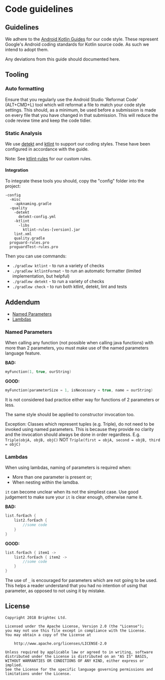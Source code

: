 # Code guidelines

## Guidelines

We adhere to the [Android Kotlin Guides](https://android.github.io/kotlin-guides/) for our code style. These represent Google's Android coding standards for Kotlin source code. As such we intend to adopt them.

Any deviations from this guide should documented here.

## Tooling

### Auto formatting

Ensure that you regularly use the Android Studio 'Reformat Code' (ALT+CMD+L) tool which will reformat a file to match your code style settings. This should, as a minimum, be used before a submission is made on every file that you have changed in that submission. This will reduce the code review time and keep the code tidier.

### Static Analysis

We use [detekt](https://github.com/arturbosch/detekt) and [ktlint](https://ktlint.github.io/) to support our coding styles. These have been configured in accordance with the guide.

Note: See [ktlint-rules](https://github.com/brightec/ktlint-rules_Kotlin) for our custom rules.

#### Integration

To integrate these tools you should, copy the "config" folder into the project:
```
-config
  -misc
    -apknaming.gradle
  -quality
    -detekt
      detekt-config.yml
    -ktlint
      -libs
        ktlint-rules-[version].jar
    lint.xml
    quality.gradle
  proguard-rules.pro
  proguardTest-rules.pro
```
Then you can use commands:
* ```./gradlew ktlint``` - to run a variety of checks
* ```./gradlew ktlintFormat``` - to run an automatic formatter (limited implementation, but helpful)
* ```./gradlew detekt``` - to run a variety of checks
* ```./gradlew check``` - to run both ktlint, detekt, lint and tests

## Addendum

- [Named Parameters](#named-parameters)
- [Lambdas](#lambdas)

### Named Parameters

When calling any function (not possible when calling java functions) with more than 2 parameters, you must make use of the named parameters language feature.

__BAD:__

```kotlin
myFunction(1, true, ourString)
```

__GOOD:__

```kotlin
myFunction(parameterSize = 1, isNecessary = true, name = ourString)
```

It is not considered bad practice either way for functions of 2 parameters or less.

The same style should be applied to constructor invocation too.

Exception: Classes which represent tuples (e.g. Triple), do not need to be invoked using named parameters. This is because they provide no clarity and the invocation should always be done in order regardless.
E.g. ```Triple(objA, objB, objC)``` NOT ```Triple(first = objA, second = objB, third = objC)```

### Lambdas

When using lambdas, naming of parameters is required when:
- More than one parameter is present or;
- When nesting within the lamdba. 

```it``` can become unclear when its not the simpliest case. Use good judgement to make sure your ```it``` is clear enough, otherwise name it.

__BAD:__

```kotlin
list.forEach {
    list2.forEach {
        //some code
    }
}
```

__GOOD:__

```kotlin
list.forEach { item1 ->
    list2.forEach { item2 ->
        //some code
    }
}
```

The use of ```_``` is encouraged for parameters which are not going to be used. This helps a reader understand that you had no intention of using that parameter, as opposed to not using it by mistake.

## License

```
Copyright 2018 Brightec Ltd.

Licensed under the Apache License, Version 2.0 (the "License");
you may not use this file except in compliance with the License.
You may obtain a copy of the License at

    http://www.apache.org/licenses/LICENSE-2.0

Unless required by applicable law or agreed to in writing, software
distributed under the License is distributed on an "AS IS" BASIS,
WITHOUT WARRANTIES OR CONDITIONS OF ANY KIND, either express or implied.
See the License for the specific language governing permissions and
limitations under the License.
```

